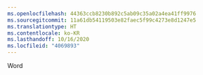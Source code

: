 ```yaml
---
ms.openlocfilehash: 44363ccb8230b892c5ab09c35a02a4ea41ff9976
ms.sourcegitcommit: 11a61db54119503e82faec5f99c4273e8d1247e5
ms.translationtype: HT
ms.contentlocale: ko-KR
ms.lasthandoff: 10/16/2020
ms.locfileid: "4069893"
---
```

Word